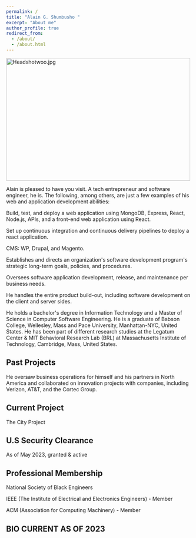 ```yaml
---
permalink: /
title: "Alain G. Shumbusho " 
excerpt: "About me"
author_profile: true
redirect_from: 
  - /about/
  - /about.html
---
```



<img src="Headshotwoo.jpg" alt="Headshotwoo.jpg" width="500" height="333">

Alain is pleased to have you visit. A tech entrepreneur and software engineer, he is. The following, among others, are just a few examples of his web and application development abilities:

Build, test, and deploy a web application using MongoDB, Express, React, Node.js, APIs, and a front-end web application using React.

Set up continuous integration and continuous delivery pipelines to deploy a react application.

CMS: WP, Drupal, and Magento.

Establishes and directs an organization's software development program's strategic long-term goals, policies, and procedures.

Oversees software application development, release, and maintenance per business needs.

He handles the entire product build-out, including software development on the client and server sides.

He holds a bachelor's degree in Information Technology and a Master of Science in Computer Software Engineering. He is a graduate of Babson College, Wellesley, Mass and Pace University, Manhattan-NYC, United States. He has been part of different research studies at the Legatum Center & MIT Behavioral Research Lab (BRL) at Massachusetts Institute of Technology, Cambridge, Mass, United States.


## Past Projects
He oversaw business operations for himself and his partners in North America and collaborated on innovation projects with companies, including Verizon, AT&T, and the Cortec Group.


## Current Project

The City Project


## U.S Security Clearance

As of May 2023, granted & active


## Professional Membership 

National Society of Black Engineers

IEEE (The Institute of Electrical and Electronics Engineers) - Member

ACM (Association for Computing Machinery) - Member


## BIO CURRENT AS OF 2023

                                                     
